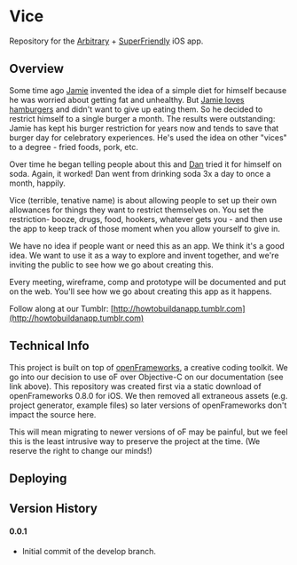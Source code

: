 Vice
=================
Repository for the [Arbitrary](http://arbitrary.io) + [SuperFriendly](http://superfriend.ly) iOS app. 

Overview
-----------------
Some time ago [Jamie](http://twitter.com/jkosoy) invented the idea of a simple diet for himself because he was worried about getting fat and unhealthy. But [Jamie loves hamburgers](http://www.youtube.com/watch?v=_2Nb0T2pr-A) and didn't want to give up eating them. So he decided to restrict himself to a single burger a month. The results were outstanding: Jamie has kept his burger restriction for years now and tends to save that burger day for celebratory experiences. He's used the idea on other "vices" to a degree - fried foods, pork, etc.

Over time he began telling people about this and [Dan](http://twitter.com/danielmall) tried it for himself on soda. Again, it worked! Dan went from drinking soda 3x a day to once a month, happily.

Vice (terrible, tenative name) is about allowing people to set up their own allowances for things they want to restrict themselves on. You set the restriction- booze, drugs, food, hookers, whatever gets you - and then use the app to keep track of those moment when you allow yourself to give in.

We have no idea if people want or need this as an app. We think it's a good idea. We want to use it as a way to explore and invent together, and we're inviting the public to see how we go about creating this. 

Every meeting, wireframe, comp and prototype will be documented and put on the web. You'll see how we go about creating this app as it happens.

Follow along at our Tumblr: [http://howtobuildanapp.tumblr.com](http://howtobuildanapp.tumblr.com)


Technical Info
-----------------
This project is built on top of [openFrameworks](http://openframworks.cc), a creative coding toolkit. We go into our decision to use oF over Objective-C on our documentation (see link above). This repository was created first via a static download of openFrameworks 0.8.0 for iOS. We then removed all extraneous assets (e.g. project generator, example files) so later versions of openFrameworks don't impact the source here.

This will mean migrating to newer versions of oF may be painful, but we feel this is the least intrusive way to preserve the project at the time. (We reserve the right to change our minds!)

Deploying
-----------------

Version History
-----------------
#### 0.0.1
- Initial commit of the develop branch.